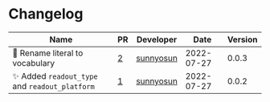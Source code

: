# Changelog

<!-- prettier-ignore -->
Name | PR | Developer | Date | Version
--- | --- | --- | --- | ---
🚚 Rename literal to vocabulary | [2](https://github.com/laminlabs/bioreader/pull/2) | [sunnyosun](https://github.com/sunnyosun) | 2022-07-27 | 0.0.3
✨ Added `readout_type` and `readout_platform` | [1](https://github.com/laminlabs/bioreader/pull/1) | [sunnyosun](https://github.com/sunnyosun) | 2022-07-27 | 0.0.2
